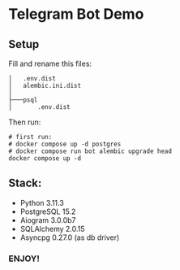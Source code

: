 # Telegram Bot Demo
## Setup
Fill and rename this files:
```
│   .env.dist
│   alembic.ini.dist
│
├───psql
│       .env.dist
```
Then run:
```shell
# first run:
# docker compose up -d postgres
# docker compose run bot alembic upgrade head
docker compose up -d
```
## Stack:
* Python 3.11.3
* PostgreSQL 15.2
* Aiogram 3.0.0b7
* SQLAlchemy 2.0.15
* Asyncpg 0.27.0 (as db driver)
### ENJOY!
